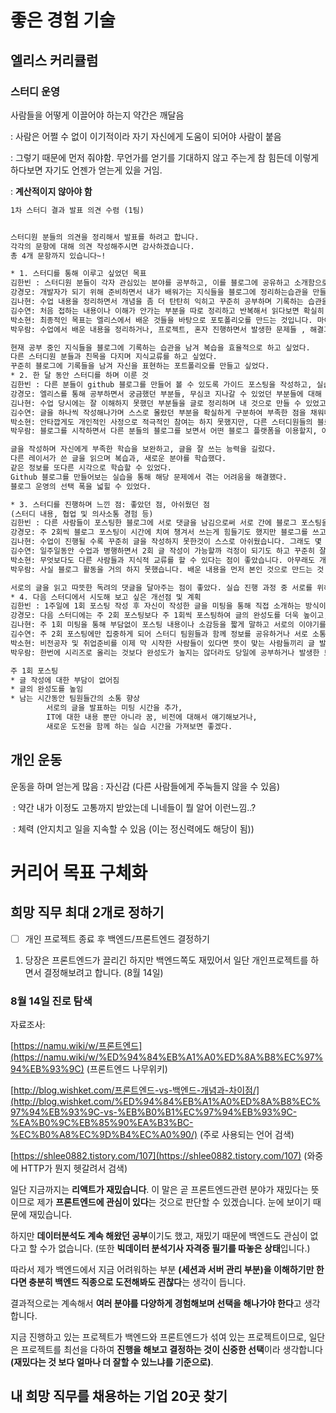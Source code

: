 # 좋은 경험 기술  

## 엘리스 커리큘럼  

### 스터디 운영  

사람들을 어떻게 이끌어야 하는지 약간은 깨달음  

: 사람은 어쩔 수 없이 이기적이라 자기 자신에게 도움이 되어야 사람이 붙음  

: 그렇기 때문에 먼저 줘야함. 무언가를 얻기를 기대하지 않고 주는게 참 힘든데 이렇게 하다보면 자기도 언젠가 얻는게 있을 거임.

: **계산적이지 않아야 함**  

```html
1차 스터디 결과 발표 의견 수렴 (1팀)


스터디원 분들의 의견을 정리해서 발표를 하려고 합니다.
각각의 문항에 대해 의견 작성해주시면 감사하겠습니다.
총 4개 문항까지 있습니다~!

* 1. 스터디를 통해 이루고 싶었던 목표
김한빈 : 스터디원 분들이 각자 관심있는 분야를 공부하고, 이를 블로그에 공유하고 소개함으로써 블로그를 운영하면서 얻는 이점을 얻게 하고자 하였습니다. (복습 효율성, 지식 확장, 사람들과의 친목)
강경모: 개발자가 되기 위해 준비하면서 내가 배워가는 지식들을 블로그에 정리하는습관을 만들어보고 싶었고, 지금부터라도 블로그에 하나한씩 기록을 남겨 나만의 자산으로 만들어보고 싶었습니다.
김나현: 수업 내용을 정리하면서 개념을 좀 더 탄탄히 익히고 꾸준히 공부하며 기록하는 습관을 가지고 싶었습니다. 또한 스터디원들과 서로의 관심사를 공유하며 친목을 다지고 시야를 넓히고 싶었습니다.
김수연: 처음 접하는 내용이나 이해가 안가는 부분을 따로 정리하고 반복해서 읽다보면 확실히 듣기만 했을 때보다 오래 기억에 남고 이해가 빨리 되었던 적이 많았습니다. 그래서 반복 학습의 효과를 적용하고, 마이블로그 스터디를 통해 꾸준하게 학습 내용을 정리하면서 나중에 돌아보았을 때 하나의 성장 과정으로서 의미있는 기록을 남겨보고 싶었습니다. 
박소현: 최종적인 목표는 엘리스에서 배운 것들을 바탕으로 포토폴리오를 만드는 것입니다. 마이블로그 스터디를 통해서 부족한 개념들을 채우거나 개인 블로그 발행을 통해 다른 분들과의 지식 교류 등을 작은 목표들로 잡기도 했습니다. 
박우람: 수업에서 배운 내용을 정리하거나, 프로젝트, 혼자 진행하면서 발생한 문제들 , 해결과정을 기록하고 싶었습니다. 

현재 공부 중인 지식들을 블로그에 기록하는 습관을 남겨 복습을 효율적으로 하고 싶었다.
다른 스터디원 분들과 친목을 다지며 지식교류를 하고 싶었다.
꾸준히 블로그에 기록들을 남겨 자신을 표현하는 포트폴리오를 만들고 싶었다.
* 2. 한 달 동안 스터디를 하며 이룬 것
김한빈 : 다른 분들이 github 블로그를 만들어 볼 수 있도록 가이드 포스팅을 작성하고, 실습 진행을 통하여 발생할 수 있는 문제점을 해결해주었습니다. 이를 통해 글과 말을 통한 기술적인 커뮤니케이션 향상과 관련 분야의 정보를 좀 더 오래 기억할 수 있게 되었습니다.
강경모: 엘리스를 통해 공부하면서 궁금했던 부분들, 무심코 지나갈 수 있었던 부분들에 대해 엉뚱하게 고민해보고 그에 대한 나만의 해답을 내려 정리해보았습니다. 또한 다른 사람들의 블로그를 보면서 공부했던 내용들을 다시 한번 복습하고 IT와 관련된 지식을 쌓을 수 있었습니다. 또한 개발자들이 주로 쓰는 Git 블로그를 팀원들과 함께 개설해본 것이 유익한 경험이었습니다.
김나현: 수업 당시에는 잘 이해하지 못했던 부분들을 글로 정리하며 내 것으로 만들 수 있었고, 혼자서 할 엄두가 나지 않았던 깃허브 블로그도 팀원의 도움으로 만들 수 있었습니다.
김수연: 글을 하나씩 작성해나가며 스스로 몰랐던 부분을 확실하게 구분하여 부족한 점을 채워나갈 수 있었고, 배운 내용을 자신만의 방법으로 정리하는 방식을 정립해나가는 과정이 되었습니다. 또한 스터디 팀원 분들의 글을 읽으며 다양한 분야의 정보를 새롭게 접하고, 꾸준하게 글을 작성하는 데 있어서 동기부여가 되었으며 배웠던 내용을 또다른 시각으로 접하면서 복습하는 데 많은 도움이 되었습니다. 그리고 github 블로그를 만들어보는 실습을 통해 평소에 시도해보지 못했던 부분을 함께 이루어낼 수 있었다는 점에서 큰 뿌듯함을 느꼈습니다.
박소현: 안타깝게도 개인적인 사정으로 적극적인 참여는 하지 못했지만, 다른 스터디원들의 블로그 글들을 하나하나 읽으면서 제가 몰랐던, 혹은 잘못 알고있던 개념들을 다시한번 익힐 수 있었습니다. 특히 github 블로그 개설에 있어서도 어려움을 겪고 있었는데, 스터디원들이 추천해주신 다른 블로그나, 사이트들을 참조해 해결해낼 수 있었던 경험도 갖게 되었습니다. 
박우람: 블로그를 시작하면서 다른 분들의 블로그를 보면서 어떤 블로그 플랫폼을 이용할지, 어떤 방법으로 글을 써내려 갈지에 대해서 좋은 판단 재료가 된 것 같습니다. 

글을 작성하며 자신에게 부족한 학습을 보완하고, 글을 잘 쓰는 능력을 길렀다.
다른 레이서가 쓴 글을 읽으며 복습과, 새로운 분야를 학습했다.
같은 정보를 또다른 시각으로 학습할 수 있었다.
Github 블로그를 만들어보는 실습을 통해 해당 문제에서 겪는 어려움을 해결했다.
블로그 운영의 선택 폭을 넓힐 수 있었다.

* 3. 스터디를 진행하며 느낀 점: 좋았던 점, 아쉬웠던 점
(스터디 내용, 협업 및 의사소통 경험 등)
김한빈 : 다른 사람들이 포스팅한 블로그에 서로 댓글을 남김으로써 서로 간에 블로그 포스팅을 독려하고 정보를 주고 받는 모습이 ‘스터디다웠다’ 라고 생각했습니다. 또한 스터디원 분들이 저를 믿고 규칙을 따라주시고 단톡방에서 서로 인사를 주고 받는 모습이 너무 감사했습니다. 다만 2회 이상 글을 작성하고 작성된 블로그를 모두 읽는 규칙이 좀 과했다고 생각합니다. 학습에서 글 작성 시까지의 시간이 최소 8시간 정도 소요된다는 사실을 간과했던 것 같습니다.
강경모: 주 2회씩 블로그 포스팅이 시간에 치여 챙겨서 쓰는게 힘들기도 했지만 블로그를 쓰고나서 다른사람이 저의 글을 읽어주고 댓글을 남겨주었을 때 누군가에게 도움이 되었다는것이 보람차고 뿌듯했습니다. 단톡방에서도 팀원들끼리 같이 서로 공부하면서 부족했던 부분들을 물어보고 답해주며 서로의 일상을 공유하는 것도 좋았습니다. 다만 많은 사람들이 블로그 글쓰기에 참여하지 못하여 다양한 생각들을 들어보기에는 어려웠습니다. 몇몇의 사람들끼리만 하나되는 것보다 더 많은 사람들이 다 함께 참여하여 만들어가면 좋겠다고 생각했습니다.
김나현: 수업이 진행될 수록 꾸준히 글을 작성하지 못한것이 스스로 아쉬웠습니다. 그래도 몇 번 글을 올리며 블로그에 익숙해지고 팀원들과 댓글로 피드백을 주고 받는 즐거움이 있어 좋았습니다.
김수연: 일주일동안 수업과 병행하면서 2회 글 작성이 가능할까 걱정이 되기도 하고 꾸준히 잘 해낼 수 있을까 반신반의했지만 매주 꾸준하고 다양한 주제로 글을 작성해주시는 스터디 팀원분들을 보며 강한 동기부여를 받았다는 점이 좋았고, 스스로 부족한 글이라고 느꼈음에도 팀원분들 한분 한분께서 모두 따뜻한 댓글을 정성스럽게 남겨주신 덕분에 자신감도 얻고 감사함을 느꼈습니다. 또한 실습을 진행하는 과정에서 모두가 잘 따라올 수 있도록 기다려주시고 어려움에도 함께 해결하기 위해 도와주셔서 지금까지 가장 기억에 남을 경험이 될 것 같습니다.
박소현: 무엇보다도 다른 사람들과 지식적 교류를 할 수 있다는 점이 좋았습니다. 아무래도 개발에 대한 기초적인 지식이 많이 부족한 상황이었는데, 여러 사람들의 글을 둘러보는 과정에서 반복되는 학습을 할 수 있었고, 좋은 글들을 읽으며 성장하는 경험을 할 수 있었습니다. 아쉬운점은 제가 글을 꾸준히 쓰지 못했던 점이었습니다. 
박우람: 사실 블로그 활동을 거의 하지 못했습니다. 배운 내용을 먼저 본인 것으로 만드는 것 외에 블로그에 글을 쓴다는 것은 보는사람이 이해하기 쉽도록 글을 써야한다고 생각했는데 이 과정에서 고민하다가 결국에 나중에 배운 내용을 한번에 정리해서 시리즈로 올릴 계획으로 변경했습니다. 하지만 이렇게 하면 공부하는 시간 외에도 블로그 포스팅 하는 부분에 시간을 많이 쏟아야해서 원점으로 돌아간것같습니다.

서로의 글을 읽고 따뜻한 독려의 댓글을 달아주는 점이 좋았다. 실습 진행 과정 중 서로를 위해 기다려주는 태도가 좋았다. 다른 사람들과 지식을 교류할 수 있었다는 점이 좋았다. 주 2회 이상 글 작성이라는 규칙을 잘 지키지 못해 글쓰기 참여를 못한 사람들이 있다.
* 4. 다음 스터디에서 시도해 보고 싶은 개선점 및 계획
김한빈 : 1주일에 1회 포스팅 작성 후 자신이 작성한 글을 미팅을 통해 직접 소개하는 방식이 어떨까 생각하고 있습니다. 취업 시 필요한 커뮤니케이션 역량을 강화시킬 수 있을거라 생각합니다. 또한 벌칙 제도를 적용하고 (돈을 처음에 걷고 스터디 참여 출석 비율에 따라 재분배 하는) 소수로 운영해 스터디의 참여도를 높일 계획입니다.
강경모: 다음 스터디에는 주 2회 포스팅보다 주 1회씩 포스팅하여 글의 완성도를 더욱 높이고, 스터디원들끼리 더 많이 소통하고 깊은 이야기를 나누었으면 좋겠습니다. 실시간 미팅을 통해서 스터디원들과 자신이 쓴 글에 대해 직접 발표해보고 얘기해보는 시간을 가졌으면 좋겠습니다. 또한 IT에 대한 내용 뿐 아니라 각자 레이서들의 삶과 꿈, 앞으로의 비전에 대해서도 폭넓게 공유해보았으면 좋겠습니다. 
김나현: 주 1회 미팅을 통해 부담없이 포스팅 내용이나 소감등을 짧게 말하고 서로의 이야기를 나누는 시간이 있으면 좋을 것 같습니다. 또한 이번에 진행했던 깃허브 블로그 개설처럼 가끔씩 서로 도전하고 싶거나, 관심있던 활동을 함께 해보는 것도 재밌을 것 같습니다!
김수연: 주 2회 포스팅에만 집중하게 되어 스터디 팀원들과 함께 정보를 공유하거나 서로 소통하는 시간이 상대적으로 부족했던 것 같습니다. 포스팅에 대한 이야기 뿐만아니라, 서로가 가지고 있는 현재의 고민이나 어려움, 학습과 관련된 궁금한 이야기 혹은 공유하고 싶은 정보 등 다양한 주제로 팀원들끼리 활발한 소통이 이루어질 수 있는 기회가 주어졌으면 좋겠다고 생각했습니다!
박소현: 비전공자 및 취업준비를 이제 막 시작한 사람들이 있다면 뜻이 맞는 사람들끼리 글 발행 시 다른 분들의 취업 목표나, 준비 과정등에 대해 조금씩이라도 소통할 수 있는 부분이 있으면 좋을 것 같습니다. 
박우람: 한번에 시리즈로 올리는 것보다 완성도가 높지는 않더라도 당일에 공부하거나 발생한 트러블에 대해서 최소한의 정보만 올리고 조금씩 수정하고 보완해 나가는 방법으로 계획을 바꿔서 포스팅을 시도해 보고 싶고, 엘리스에서 배운 react로 플랫폼을 이용하는 것이 아니라 본인만의 블로그를 만들어 보고 싶습니다. 

주 1회 포스팅 
* 글 작성에 대한 부담이 없어짐
* 글의 완성도를 높임
* 남는 시간동안 팀원들간의 소통 향상
        서로의 글을 발표하는 미팅 시간을 추가,
        IT에 대한 내용 뿐만 아니라 꿈, 비전에 대해서 얘기해보거나, 
        새로운 도전을 함께 하는 실습 시간을 가져보면 좋겠다.
```



## 개인 운동

운동을 하며 얻는게 많음  : 자신감 (다른 사람들에게 주눅들지 않을 수 있음)

​										: 약간 내가 이정도 고통까지 받았는데 니네들이 뭘 알어 이런느낌..?

​										: 체력 (안지치고 일을 지속할 수 있음 (이는 정신력에도 해당이 됨))

# 커리어 목표 구체화

## 희망 직무 최대 2개로 정하기

- [ ]  개인 프로젝트 종료 후 백엔드/프론트엔드 결정하기

1. 당장은 프론트엔드가 끌리긴 하지만 백엔드쪽도 재밌어서 일단 개인프로젝트를 하면서 결정해보려고 합니다. (8월 14일)

### 8월 14일 진로 탐색

자료조사:

[https://namu.wiki/w/프론트엔드](https://namu.wiki/w/%ED%94%84%EB%A1%A0%ED%8A%B8%EC%97%94%EB%93%9C) (프론트엔드 나무위키)

[http://blog.wishket.com/프론트엔드-vs-백엔드-개념과-차이점/](http://blog.wishket.com/%ED%94%84%EB%A1%A0%ED%8A%B8%EC%97%94%EB%93%9C-vs-%EB%B0%B1%EC%97%94%EB%93%9C-%EA%B0%9C%EB%85%90%EA%B3%BC-%EC%B0%A8%EC%9D%B4%EC%A0%90/) (주로 사용되는 언어 검색)  

[https://shlee0882.tistory.com/107](https://shlee0882.tistory.com/107) (와중에 HTTP가 뭔지 헷갈려서 검색)

일단 지금까지는 **리액트가 재밌습니다**. 이 말은 곧 프론트엔드관련 분야가 재밌다는 뜻이므로 제가 **프론트엔드에 관심이 있다**는 것으로 판단할 수 있겠습니다. 눈에 보이기 때문에 재밌습니다. 

하지만 **데이터분석도 계속 해왔던 공부**이기도 했고, 재밌기 때문에 백엔드도 관심이 없다고 할 수가 없습니다. (또한 **빅데이터 분석기사 자격증 필기를 따놓은 상태**입니다.)  

따라서 제가 백엔드에서 지금 어려워하는 부분 **(세션과 서버 관리 부분)을 이해하기만 한다면 충분히 백엔드 직종으로 도전해봐도 괸찮다**는 생각이 듭니다.  

결과적으로는 계속해서 **여러 분야를 다양하게 경험해보며 선택을 해나가야 한다**고 생각합니다. 

지금 진행하고 있는 프로젝트가 백엔드와 프론트엔드가 섞여 있는 프로젝트이므로, 일단은 프로젝트를 최선을 다하여 **진행을 해보고 결정하는 것이 신중한 선택**이라 생각합니다 **(재밌다는 것 보다 얼마나 더 잘할 수 있느냐를 기준으로)**.



## 내 희망 직무를 채용하는 기업 20곳 찾기

